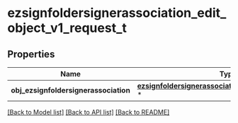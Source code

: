 # ezsignfoldersignerassociation_edit_object_v1_request_t

## Properties
Name | Type | Description | Notes
------------ | ------------- | ------------- | -------------
**obj_ezsignfoldersignerassociation** | [**ezsignfoldersignerassociation_request_compound_t**](ezsignfoldersignerassociation_request_compound.md) \* |  | 

[[Back to Model list]](../README.md#documentation-for-models) [[Back to API list]](../README.md#documentation-for-api-endpoints) [[Back to README]](../README.md)


